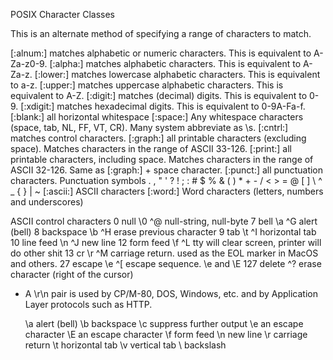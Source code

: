 POSIX Character Classes

This is an alternate method of specifying a range of characters to match.

[:alnum:]	matches alphabetic or numeric characters. This is equivalent to A-Za-z0-9.
[:alpha:]	matches alphabetic characters. This is equivalent to A-Za-z.
[:lower:]  matches lowercase alphabetic characters. This is equivalent to a-z.
[:upper:]  matches uppercase alphabetic characters. This is equivalent to A-Z.
[:digit:]  matches (decimal) digits. This is equivalent to 0-9.
[:xdigit:] matches hexadecimal digits. This is equivalent to 0-9A-Fa-f.
[:blank:]  all horizontal whitespace
[:space:]  Any whitespace characters (space, tab, NL, FF, VT, CR). Many system abbreviate as \s.
[:cntrl:]  matches control characters.
[:graph:]  all printable characters (excluding space). Matches characters in the range of ASCII 33-126. 
[:print:]  all printable characters, including space. Matches characters in the range of ASCII 32-126. Same as [:graph:] + space character.
[:punct:]	all punctuation characters. Punctuation symbols . , " ' ? ! ; : # $ % & ( ) * + - / < > = @ [ ] \ ^ _ { } | ~
[:ascii:] 	ASCII characters
[:word:] 	Word characters (letters, numbers and underscores)


ASCII control characters
  0 null	 	\0	^@ 	null-string, null-byte
  7 bell	 	\a	^G 	alert (bell)
  8 backspace	\b	^H 	erase previous character
  9 tab		\t	^I  	horizontal tab
 10 line feed	\n	^J	new line
 12 form feed	\f	^L	tty will clear screen, printer will do other shit
 13 cr 		\r	^M	carriage return. used as the EOL marker in MacOS and others. 
 27 escape		\e	^[	escape sequence. \e and \E
127 delete			^?	erase character (right of the cursor)

* A \r\n pair is used by CP/M-80, DOS, Windows, etc. and by Application Layer protocols such as HTTP.

   \a   		alert (bell)
   \b   		backspace
   \c   		suppress further output
   \e			an escape character
   \E   		an escape character
   \f   		form feed
   \n   		new line
   \r   		carriage return
   \t   		horizontal tab
   \v   		vertical tab
   \\   		backslash

